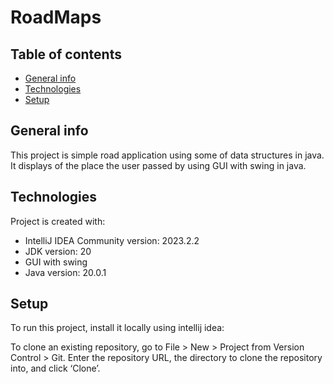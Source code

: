 # RoadMaps
## Table of contents
* [General info](#general-info)
* [Technologies](#technologies)
* [Setup](#setup)

## General info
This project is simple road application using some of data structures in java. It displays of the place the user passed by using GUI with swing in java.
	
## Technologies
Project is created with:
* IntelliJ IDEA Community version: 2023.2.2
* JDK version: 20
* GUI with swing
* Java version: 20.0.1
	
## Setup
To run this project, install it locally using intellij idea:

To clone an existing repository, 
go to File > New > Project from Version Control > Git. 
Enter the repository URL,
the directory to clone the repository into,
and click ‘Clone’.


